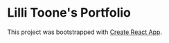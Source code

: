 # Lilli Toone's Portfolio

This project was bootstrapped with [Create React App](https://github.com/facebook/create-react-app).
